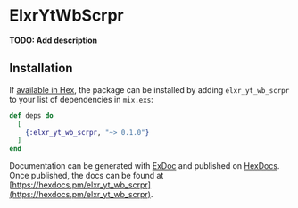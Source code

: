 # ElxrYtWbScrpr

**TODO: Add description**

## Installation

If [available in Hex](https://hex.pm/docs/publish), the package can be installed
by adding `elxr_yt_wb_scrpr` to your list of dependencies in `mix.exs`:

```elixir
def deps do
  [
    {:elxr_yt_wb_scrpr, "~> 0.1.0"}
  ]
end
```

Documentation can be generated with [ExDoc](https://github.com/elixir-lang/ex_doc)
and published on [HexDocs](https://hexdocs.pm). Once published, the docs can
be found at [https://hexdocs.pm/elxr_yt_wb_scrpr](https://hexdocs.pm/elxr_yt_wb_scrpr).

